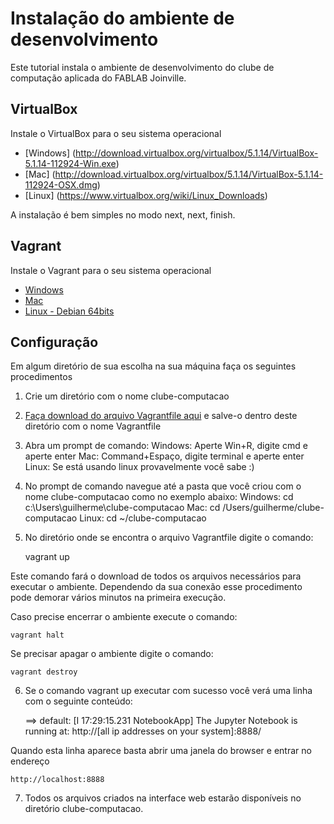 # Instalação do ambiente de desenvolvimento

Este tutorial instala o ambiente de desenvolvimento do clube de computação aplicada do FABLAB Joinville.

## VirtualBox

Instale o VirtualBox para o seu sistema operacional

- [Windows] (http://download.virtualbox.org/virtualbox/5.1.14/VirtualBox-5.1.14-112924-Win.exe)
- [Mac] (http://download.virtualbox.org/virtualbox/5.1.14/VirtualBox-5.1.14-112924-OSX.dmg)
- [Linux] (https://www.virtualbox.org/wiki/Linux_Downloads)

A instalação é bem simples no modo next, next, finish.

## Vagrant

Instale o Vagrant para o seu sistema operacional

- [Windows](https://releases.hashicorp.com/vagrant/1.9.2/vagrant_1.9.2.msi?_ga=1.247276676.1620532176.1488463812)
- [Mac](https://releases.hashicorp.com/vagrant/1.9.2/vagrant_1.9.2.dmg?_ga=1.247276676.1620532176.1488463812)
- [Linux - Debian 64bits](https://releases.hashicorp.com/vagrant/1.9.2/vagrant_1.9.2_x86_64.deb?_ga=1.247276676.1620532176.1488463812)

## Configuração

Em algum diretório de sua escolha na sua máquina faça os seguintes procedimentos

1. Crie um diretório com o nome clube-computacao
2. [Faça download do arquivo Vagrantfile aqui](Vagrantfile) e salve-o dentro deste diretório com o nome Vagrantfile
3. Abra um prompt de comando:
    Windows: Aperte Win+R, digite cmd e aperte enter
    Mac: Command+Espaço, digite terminal e aperte enter
    Linux: Se está usando linux provavelmente você sabe :)
4. No prompt de comando navegue até a pasta que você criou com o nome clube-computacao como no exemplo abaixo:
    Windows: cd c:\Users\guilherme\clube-computacao
    Mac: cd /Users/guilherme/clube-computacao
    Linux: cd ~/clube-computacao
5. No diretório onde se encontra o arquivo Vagrantfile digite o comando:

    vagrant up

Este comando fará o download de todos os arquivos necessários para executar o ambiente. Dependendo da sua conexão esse procedimento pode demorar vários minutos na primeira execução.

Caso precise encerrar o ambiente execute o comando:

    vagrant halt

Se precisar apagar o ambiente digite o comando:

    vagrant destroy

6) Se o comando vagrant up executar com sucesso você verá uma linha com o seguinte conteúdo:

    ==> default: [I 17:29:15.231 NotebookApp] The Jupyter Notebook is running at: http://[all ip addresses on your system]:8888/

Quando esta linha aparece basta abrir uma janela do browser e entrar no endereço

    http://localhost:8888

7) Todos os arquivos criados na interface web estarão disponíveis no diretório clube-computacao.
